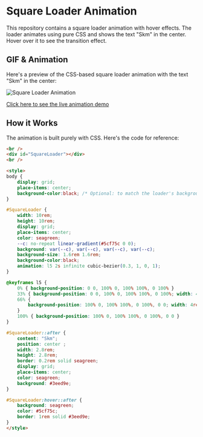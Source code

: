 # Square Loader Animation

This repository contains a square loader animation with hover effects. The loader animates using pure CSS and shows the text "Skm" in the center. Hover over it to see the transition effect.

## GIF & Animation

Here's a preview of the CSS-based square loader animation with the text "Skm" in the center:

![Square Loader Animation](https://i.ibb.co/xD0KXP1/IMG-20241004-175635.jpg)

[Click here to see the live animation demo](link_to_your_live_demo_page)

## How it Works

The animation is built purely with CSS. Here's the code for reference:

```html
<br />
<div id="SquareLoader"></div>
<br />

<style>
body {
    display: grid;
    place-items: center;
    background-color:black; /* Optional: to match the loader's background color */
}

#SquareLoader {
    width: 10rem;
    height: 10rem;
    display: grid;
    place-items: center;
    color: seagreen;
    --c: no-repeat linear-gradient(#5cf75c 0 0);
    background: var(--c), var(--c), var(--c), var(--c);
    background-size: 1.6rem 1.6rem;
    background-color:black;
    animation: l5 2s infinite cubic-bezier(0.3, 1, 0, 1);
}

@keyframes l5 {
    0% { background-position: 0 0, 100% 0, 100% 100%, 0 100% }
    33% { background-position: 0 0, 100% 0, 100% 100%, 0 100%; width: 4rem; height: 4rem }
    66% {
        background-position: 100% 0, 100% 100%, 0 100%, 0 0; width: 4rem; height: 4rem;
    }
    100% { background-position: 100% 0, 100% 100%, 0 100%, 0 0 }
}

#SquareLoader::after {
    content: "Skm";
    position: center ;
    width: 2.8rem;
    height: 2.8rem;
    border: 0.2rem solid seagreen;
    display: grid;
    place-items: center;
    color: seagreen;
    background: #3eed9e;
}

#SquareLoader:hover::after {
    background: seagreen;
    color: #5cf75c;
    border: 1rem solid #3eed9e;
}
</style>
